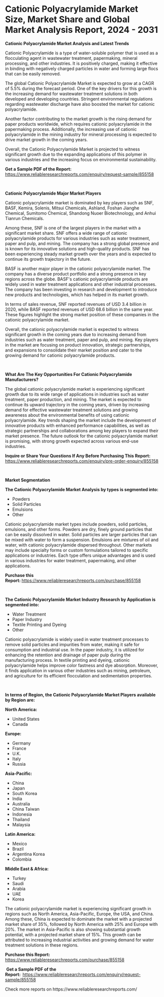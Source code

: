 <p><h1>Cationic Polyacrylamide Market Size, Market Share and Global Market Analysis Report, 2024 - 2031</h1></p><p><strong>Cationic Polyacrylamide Market Analysis and Latest Trends</strong></p>
<p><p>Cationic Polyacrylamide is a type of water-soluble polymer that is used as a flocculating agent in wastewater treatment, papermaking, mineral processing, and other industries. It is positively charged, making it effective in binding with negatively charged particles in water and forming large flocs that can be easily removed.</p><p>The global Cationic Polyacrylamide Market is expected to grow at a CAGR of 5.5% during the forecast period. One of the key drivers for this growth is the increasing demand for wastewater treatment solutions in both developed and developing countries. Stringent environmental regulations regarding wastewater discharge have also boosted the market for cationic polyacrylamide.</p><p>Another factor contributing to the market growth is the rising demand for paper products worldwide, which requires cationic polyacrylamide in the papermaking process. Additionally, the increasing use of cationic polyacrylamide in the mining industry for mineral processing is expected to drive market growth in the coming years.</p><p>Overall, the Cationic Polyacrylamide Market is projected to witness significant growth due to the expanding applications of this polymer in various industries and the increasing focus on environmental sustainability.</p></p>
<p><strong>Get a Sample PDF of the Report:&nbsp;</strong> <a href="https://www.reliableresearchreports.com/enquiry/request-sample/855158">https://www.reliableresearchreports.com/enquiry/request-sample/855158</a></p>
<p>&nbsp;</p>
<p><strong>Cationic Polyacrylamide Major Market Players</strong></p>
<p><p>Cationic polyacrylamide market is dominated by key players such as SNF, BASF, Kemira, Solenis, Mitsui Chemicals, Ashland, Foshan Jianghe Chemical, Sumitomo Chemical, Shandong Nuoer Biotechnology, and Anhui Tianrun Chemicals.</p><p>Among these, SNF is one of the largest players in the market with a significant market share. SNF offers a wide range of cationic polyacrylamide products for various industries such as water treatment, paper and pulp, and mining. The company has a strong global presence and is known for its innovative solutions and high-quality products. SNF has been experiencing steady market growth over the years and is expected to continue its growth trajectory in the future.</p><p>BASF is another major player in the cationic polyacrylamide market. The company has a diverse product portfolio and a strong presence in key regions across the globe. BASF's cationic polyacrylamide products are widely used in water treatment applications and other industrial processes. The company has been investing in research and development to introduce new products and technologies, which has helped in its market growth.</p><p>In terms of sales revenue, SNF reported revenues of USD 3.4 billion in 2020, while BASF reported revenues of USD 68.6 billion in the same year. These figures highlight the strong market position of these companies in the cationic polyacrylamide market.</p><p>Overall, the cationic polyacrylamide market is expected to witness significant growth in the coming years due to increasing demand from industries such as water treatment, paper and pulp, and mining. Key players in the market are focusing on product innovation, strategic partnerships, and expansions to consolidate their market position and cater to the growing demand for cationic polyacrylamide products.</p></p>
<p>&nbsp;</p>
<p><strong>What Are The Key Opportunities For Cationic Polyacrylamide Manufacturers?</strong></p>
<p><p>The global cationic polyacrylamide market is experiencing significant growth due to its wide range of applications in industries such as water treatment, paper production, and mining. The market is expected to continue its upward trajectory in the coming years, driven by increasing demand for effective wastewater treatment solutions and growing awareness about the environmental benefits of using cationic polyacrylamide. Key trends shaping the market include the development of innovative products with enhanced performance capabilities, as well as strategic partnerships and collaborations among key players to expand their market presence. The future outlook for the cationic polyacrylamide market is promising, with strong growth expected across various end-use industries.</p></p>
<p><strong>Inquire or Share Your Questions If Any Before Purchasing This Report:</strong> <a href="https://www.reliableresearchreports.com/enquiry/pre-order-enquiry/855158">https://www.reliableresearchreports.com/enquiry/pre-order-enquiry/855158</a></p>
<p>&nbsp;</p>
<p><strong>Market Segmentation</strong></p>
<p><strong>The Cationic Polyacrylamide Market Analysis by types is segmented into:</strong></p>
<p><ul><li>Powders</li><li>Solid Particles</li><li>Emulsions</li><li>Other</li></ul></p>
<p><p>Cationic polyacrylamide market types include powders, solid particles, emulsions, and other forms. Powders are dry, finely ground particles that can be easily dissolved in water. Solid particles are larger particles that can be mixed with water to form a suspension. Emulsions are mixtures of oil and water, with cationic polyacrylamide dispersed throughout. Other markets may include specialty forms or custom formulations tailored to specific applications or industries. Each type offers unique advantages and is used in various industries for water treatment, papermaking, and other applications.</p></p>
<p><strong>Purchase this Report:&nbsp;</strong><a href="https://www.reliableresearchreports.com/purchase/855158">https://www.reliableresearchreports.com/purchase/855158</a></p>
<p>&nbsp;</p>
<p><strong>The Cationic Polyacrylamide Market Industry Research by Application is segmented into:</strong></p>
<p><ul><li>Water Treatment</li><li>Paper Industry</li><li>Textile Printing and Dyeing</li><li>Other</li></ul></p>
<p><p>Cationic polyacrylamide is widely used in water treatment processes to remove solid particles and impurities from water, making it safe for consumption and industrial use. In the paper industry, it is utilized for enhancing the retention and drainage of paper pulp during the manufacturing process. In textile printing and dyeing, cationic polyacrylamide helps improve color fastness and dye absorption. Moreover, it finds application in various other industries such as mining, petroleum, and agriculture for its efficient flocculation and sedimentation properties.</p></p>
<p>&nbsp;</p>
<p><strong>In terms of Region, the Cationic Polyacrylamide Market Players available by Region are:</strong></p>
<p>
    <p> <strong> North America: </strong>
        <ul>
            <li>United States</li>
            <li>Canada</li>
        </ul>
        </p> 
    <p> <strong> Europe: </strong>
        <ul>
            <li>Germany</li>
            <li>France</li>
            <li>U.K.</li>
            <li>Italy</li>
            <li>Russia</li>
        </ul>
        </p> 
    <p> <strong> Asia-Pacific: </strong>
        <ul>
            <li>China</li>
            <li>Japan</li>
            <li>South Korea</li>
            <li>India</li>
            <li>Australia</li>
            <li>China Taiwan</li>
            <li>Indonesia</li>
            <li>Thailand</li>
            <li>Malaysia</li>
        </ul>
        </p> 
    <p> <strong> Latin America: </strong>
        <ul>
            <li>Mexico</li>
            <li>Brazil</li>
            <li>Argentina Korea</li>
            <li>Colombia</li>
        </ul>
        </p> 
    <p> <strong> Middle East & Africa: </strong>
        <ul>
            <li>Turkey</li>
            <li>Saudi</li>
            <li>Arabia</li>
            <li>UAE</li>
            <li>Korea</li>
        </ul>
    </p>
    </p>
<p><p>The cationic polyacrylamide market is experiencing significant growth in regions such as North America, Asia-Pacific, Europe, the USA, and China. Among these, China is expected to dominate the market with a projected market share of 35%, followed by North America with 25% and Europe with 20%. The market in Asia-Pacific is also showing substantial growth potential, with a projected market share of 15%. This growth can be attributed to increasing industrial activities and growing demand for water treatment solutions in these regions.</p></p>
<p><strong>Purchase this Report: </strong><a href="https://www.reliableresearchreports.com/purchase/855158">https://www.reliableresearchreports.com/purchase/855158</a></p>
<p>&nbsp;<strong>Get a Sample PDF of the Report:&nbsp;&nbsp;</strong><a href="https://www.reliableresearchreports.com/enquiry/request-sample/855158">https://www.reliableresearchreports.com/enquiry/request-sample/855158</a></p>
<p><strong></strong></p>
<p>Check more reports on https://www.reliableresearchreports.com/</p>